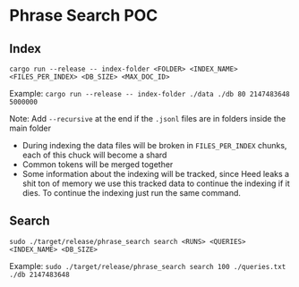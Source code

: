 # Phrase Search POC

## Index
`cargo run --release -- index-folder <FOLDER> <INDEX_NAME> <FILES_PER_INDEX> <DB_SIZE> <MAX_DOC_ID>`

Example: `cargo run --release -- index-folder ./data ./db 80 2147483648 5000000`

Note: Add `--recursive` at the end if the `.jsonl` files are in folders inside the main folder

* During indexing the data files will be broken in `FILES_PER_INDEX` chunks, each of this chuck will become a shard
* Common tokens will be merged together
* Some information about the indexing will be tracked, since Heed leaks a shit ton of memory we use this tracked data to continue the indexing if it dies. To continue the indexing just run the same command.

## Search
`sudo ./target/release/phrase_search search <RUNS> <QUERIES> <INDEX_NAME> <DB_SIZE>`

Example: `sudo ./target/release/phrase_search search 100 ./queries.txt ./db 2147483648`